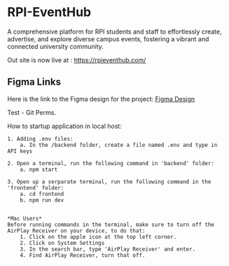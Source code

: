 # RPI-EventHub
A comprehensive platform for RPI students and staff to effortlessly create, advertise, and explore diverse campus events, fostering a vibrant and connected university community.

Out site is now live at : https://rpieventhub.com/

## Figma Links
Here is the link to the Figma design for the project: 
[Figma Design](https://www.figma.com/file/v0cNZkxuSuKK9oWbOzVuKc/RPI-EventHub?type=design&node-id=0%3A1&mode=design&t=KkhngAJ36dMqvRKb-1)


Test - Git Perms.

How to startup application in local host:

    1. Adding .env files:
        a. In the /backend folder, create a file named .env and type in API keys

    2. Open a terminal, run the following command in 'backend' folder: 
        a. npm start

    3. Open up a serparate terminal, run the following command in the 'frontend' folder:
        a. cd frontend
        b. npm run dev


    *Mac Users*
    Before running commands in the terminal, make sure to turn off the AirPlay Receiver on your device, to do that:
        1. Click on the apple icon at the top left corner.
        2. Click on System Settings
        3. In the search bar, type 'AirPlay Receiver' and enter.
        4. Find AirPlay Receiver, turn that off.
